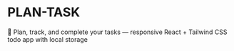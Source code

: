 # PLAN-TASK
📅 Plan, track, and complete your tasks — responsive React + Tailwind CSS todo app with local storage
